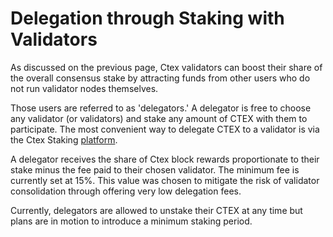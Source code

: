 # Delegation through Staking with Validators

As discussed on the previous page, Ctex validators can boost their share of the overall consensus stake by attracting funds from other users who do not run validator nodes themselves. 

Those users are referred to as 'delegators.' A delegator is free to choose any validator (or validators) and stake any amount of CTEX with them to participate. The most convenient way to delegate CTEX to a validator is via the Ctex Staking [platform](https://staking.ctexscan.com). 

A delegator receives the share of Ctex block rewards proportionate to their stake minus the fee paid to their chosen validator. The minimum fee is currently set at 15%. This value was chosen to mitigate the risk of validator consolidation through offering very low delegation fees.

Currently, delegators are allowed to unstake their CTEX at any time but plans are in motion to introduce a minimum staking period.   
